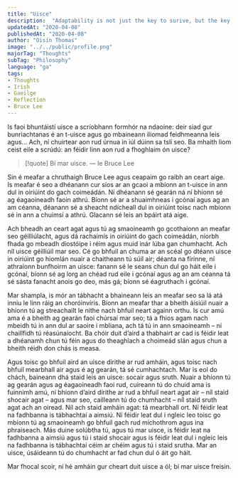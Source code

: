 ```yaml
---
title: "Uisce"
description:  "Adaptability is not just the key to surive, but the key to thrive."
updatedAt: "2020-04-08"
publishedAt: "2020-04-08"
author: "Oisín Thomas"
image: "../../public/profile.png"
majorTag: "Thoughts"
subTag: "Philosophy"
language: "ga"
tags: 
- Thoughts
- Irish
- Gaeilge
- Reflection
- Bruce Lee
---
```


Is faoi bhuntáistí uisce a scríobhann formhór na ndaoine: deir siad gur bunriachtanas é an t-uisce agus go mbaineann iliomad feidhmeanna leis agus… Ach, ní chuirtear aon rud úrnua in iúl dúinn sa tslí seo. Ba mhaith liom ceist eile a scrúdú: an féidir linn aon rud a fhoghlaim ón uisce?

> [!quote] Bí mar uisce.
> — le Bruce Lee

Sin é meafar a chruthaigh Bruce Lee agus ceapaim go raibh an ceart aige. Is meafar é seo a dhéanann cur síos ar an gcaoi a mbíonn an t-uisce in ann dul in oiriúint do gach coimeádán. Ní dhéanann sé gearán ná ní bhíonn sé ag éagaoineadh faoin athrú. Bíonn sé ar a shuaimhneas i gcónaí agus ag an am céanna, déanann sé a sheacht ndícheall dul  in oiriúint toisc nach mbíonn sé in ann a chuimsí a athrú. Glacann sé leis an bpáirt atá aige. 

Ach bheadh an ceart agat agus tú ag smaoineamh go gcothaíonn an meafar seo géilliúlacht, agus dá rachaimís in oiriúint do gach coimeádán, níorbh fhada go mbeadh diostóipe i réim agus muid inár lúba gan chumhacht. Ach níl uisce géilliúil mar seo. Cé go bhfuil an chuma ar an scéal go dtéann uisce in oiriúint go hiomlán nuair a chaitheann tú súil air; déanta na fírinne, ní athraíonn bunfhoirm an uisce: fanann sé le seans chun dul go háit eile i gcónaí, bíonn sé ag lorg an chéad rud eile i gcónaí agus ag an am céanna tá sé sásta fanacht anois go deo, más gá; bíonn sé éagruthach i gcónaí. 

Mar shampla, is mór an tábhacht a bhaineann leis an meafar seo sa lá atá inniu le linn ráig an choróinvíris. Bíonn an meafar thar a bheith áisiúil nuair a bhíonn tú ag streachailt le nithe nach bhfuil neart againn orthu. Is cur amú ama é a bheith ag gearán faoi chúrsaí mar seo; tá a fhios agam nach mbeidh tú in ann dul ar saoire i mbliana, ach tá tú in ann smaoineamh – ní chaillfidh tú réasúnaíocht. Ba chóir duit d’aird a thabhairt ar cad is féidir leat a dhéanamh chun tú féin agus do theaghlach a choimeád slán agus chun a bheith réidh don chás is measa. 

Agus toisc go bhfuil aird an uisce dírithe ar rud amháin, agus toisc nach bhfuil mearbhall air agus é ag gearán, tá sé cumhachtach. Mar is eol do chách, baineann dhá staid leis an uisce: socair agus sruth. Nuair a bhíonn tú ag gearán agus ag éagaoineadh faoi rud, cuireann tú do chuid ama is fuinnimh amú, ní bhíonn d’aird dírithe ar rud a bhfuil neart agat air – níl staid shocair agat – agus mar seo, cailleann tú do chumhacht – níl staid sruth agat ach an oiread. Níl ach staid amháin agat: tá mearbhall ort. Ní féidir leat na fadhbanna is tábhachtaí a aimsiú. Ní féidir leat dul i ngleic leo toisc go mbíonn tú ag smaoineamh go bhfuil gach rud míchothrom agus ina phraiseach. Más duine solúbtha tú, agus tú mar uisce, is féidir leat na fadhbanna a aimsiú agus tú i staid shocair agus is féidir leat dul i ngleic leis na fadhbanna is tábhachtaí céim ar chéim agus tú i staid srutha. Mar an uisce, úsáideann tú do chumhacht ar fad chun dul ó áit go háit.

Mar fhocal scoir, ní hé amháin gur cheart duit uisce a ól; bí mar uisce freisin.
